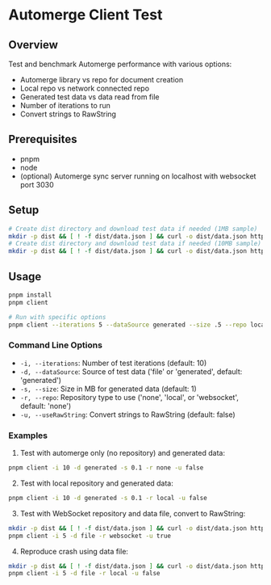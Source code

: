 # Automerge Client Test

## Overview
Test and benchmark Automerge performance with various options:
- Automerge library vs repo for document creation
- Local repo vs network connected repo
- Generated test data vs data read from file
- Number of iterations to run
- Convert strings to RawString

## Prerequisites
- pnpm
- node
- (optional) Automerge sync server running on localhost with websocket port 3030

## Setup
```bash
# Create dist directory and download test data if needed (1MB sample)
mkdir -p dist && [ ! -f dist/data.json ] && curl -o dist/data.json https://microsoftedge.github.io/Demos/json-dummy-data/1MB.json
# Create dist directory and download test data if needed (10MB sample)
mkdir -p dist && [ ! -f dist/data.json ] && curl -o dist/data.json https://raw.githubusercontent.com/TheProfs/socket-mem-leak/refs/heads/master/10mb-sample.json
```

## Usage
```bash
pnpm install
pnpm client

# Run with specific options
pnpm client --iterations 5 --dataSource generated --size .5 --repo local --useRawString true
```

### Command Line Options
- `-i, --iterations`: Number of test iterations (default: 10)
- `-d, --dataSource`: Source of test data ('file' or 'generated', default: 'generated')
- `-s, --size`: Size in MB for generated data (default: 1)
- `-r, --repo`: Repository type to use ('none', 'local', or 'websocket', default: 'none')
- `-u, --useRawString`: Convert strings to RawString (default: false)

### Examples

1. Test with automerge only (no repository) and generated data:
```bash
pnpm client -i 10 -d generated -s 0.1 -r none -u false
```

2. Test with local repository and generated data:
```bash
pnpm client -i 10 -d generated -s 0.1 -r local -u false
```

3. Test with WebSocket repository and data file, convert to RawString:
```bash
mkdir -p dist && [ ! -f dist/data.json ] && curl -o dist/data.json https://microsoftedge.github.io/Demos/json-dummy-data/1MB.json
pnpm client -i 5 -d file -r websocket -u true
```

4. Reproduce crash using data file:
```bash
mkdir -p dist && [ ! -f dist/data.json ] && curl -o dist/data.json https://raw.githubusercontent.com/TheProfs/socket-mem-leak/refs/heads/master/10mb-sample.json
pnpm client -i 5 -d file -r local -u false
```
